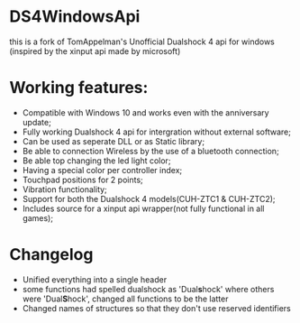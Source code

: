 # DS4WindowsApi
this is a fork of TomAppelman's 
Unofficial Dualshock 4 api for windows
(inspired by the xinput api made by microsoft)

# Working features:
- Compatible with Windows 10 and works even with the anniversary update;
- Fully working Dualshock 4 api for intergration without external software;
- Can be used as seperate DLL or as Static library;
- Be able to connection Wireless by the use of a bluetooth connection;
- Be able top changing the led light color;
- Having a special color per controller index;
- Touchpad positions for 2 points;
- Vibration functionality;
- Support for both the Dualshock 4 models(CUH-ZTC1 & CUH-ZTC2);
- Includes source for a xinput api wrapper(not fully functional in all games);

# Changelog
* Unified everything into a single header
* some functions had spelled dualshock as 'Dual**s**hock' where others were 'Dual**S**hock',
  changed all functions to be the latter
* Changed names of structures so that they don't use reserved identifiers
